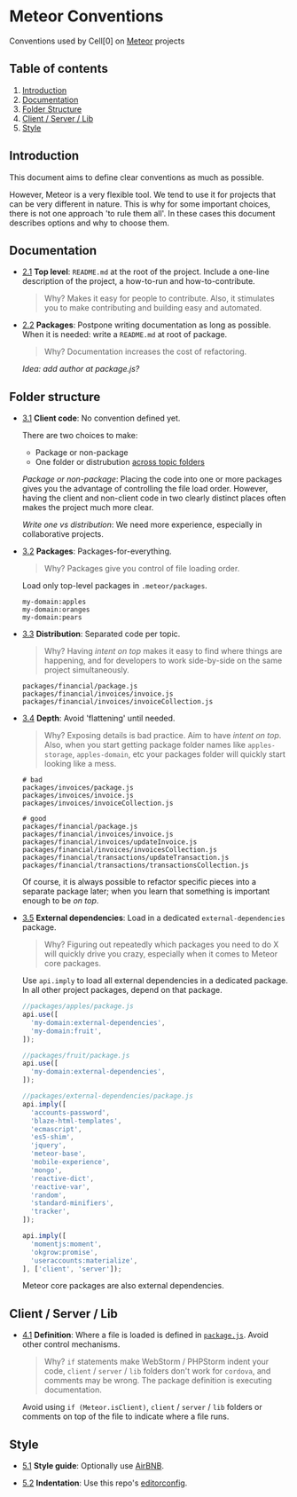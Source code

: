 Meteor Conventions
==================

Conventions used by Cell[0] on [Meteor](https://www.meteor.com/) projects


Table of contents
-----------------

  1. [Introduction](#introduction)
  1. [Documentation](#documentation)
  1. [Folder Structure](#folder-structure)
  1. [Client / Server / Lib](#client-server-lib)
  1. [Style](#style)


Introduction
------------

This document aims to define clear conventions as much as possible.

However, Meteor is a very flexible tool. We tend to use it for projects that can be very different in nature. This is why for some important choices, there is not one approach 'to rule them all'. In these cases this document describes options and why to choose them.


Documentation
-------------

- [2.1](2.1) <a name='2.1'></a> **Top level**: `README.md` at the root of the project. Include a one-line description of the project, a how-to-run and how-to-contribute.

  > Why? Makes it easy for people to contribute. Also, it stimulates you to make contributing and building easy and automated.

- [2.2](2.2) <a name='2.2'></a> **Packages**: Postpone writing documentation as long as possible. When it is needed: write a `README.md` at root of package.

  > Why? Documentation increases the cost of refactoring.

  *Idea: add author at package.js?*


Folder structure
----------------

- [3.1](3.1) <a name='3.1'></a> **Client code**: No convention defined yet.

  There are two choices to make:

  + Package or non-package
  + One folder or distrubution [across topic folders](#3.2)

  *Package or non-package*: Placing the code into one or more packages gives you the advantage of controlling the file load order. However, having the client and non-client code in two clearly distinct places often makes the project much more clear.  

  *Write one vs distribution*: We need more experience, especially in collaborative projects.

- [3.2](3.2) <a name='3.2'></a> **Packages**: Packages-for-everything.

  > Why? Packages give you control of file loading order.

  Load only top-level packages in `.meteor/packages`.

  ```
  my-domain:apples
  my-domain:oranges
  my-domain:pears
  ```

- [3.3](3.3) <a name='3.3'></a> **Distribution**: Separated code per topic.

  > Why? Having *intent on top* makes it easy to find where things are happening, and for developers to work side-by-side on the same project simultaneously.

  ```
  packages/financial/package.js
  packages/financial/invoices/invoice.js
  packages/financial/invoices/invoiceCollection.js
  ```

- [3.4](3.4) <a name='3.4'></a> **Depth**: Avoid 'flattening' until needed.

  > Why? Exposing details is bad practice. Aim to have *intent on top*. Also, when you start getting package folder names like `apples-storage`, `apples-domain`, etc your packages folder will quickly start looking like a mess.

  ```
  # bad
  packages/invoices/package.js
  packages/invoices/invoice.js
  packages/invoices/invoiceCollection.js

  # good
  packages/financial/package.js
  packages/financial/invoices/invoice.js
  packages/financial/invoices/updateInvoice.js
  packages/financial/invoices/invoicesCollection.js
  packages/financial/transactions/updateTransaction.js
  packages/financial/transactions/transactionsCollection.js
  ```

  Of course, it is always possible to refactor specific pieces into a separate package later; when you learn that something is important enough to be *on top*.

- [3.5](3.5) <a name='3.5'></a> **External dependencies**: Load in a dedicated `external-dependencies` package.

  > Why? Figuring out repeatedly which packages you need to do X will quickly drive you crazy, especially when it comes to Meteor core packages.

  Use `api.imply` to load all external dependencies in a dedicated package. In all other project packages, depend on that package.

  ```javascript
  //packages/apples/package.js
  api.use([
    'my-domain:external-dependencies',
    'my-domain:fruit',
  ]);

  //packages/fruit/package.js
  api.use([
    'my-domain:external-dependencies',
  ]);

  //packages/external-dependencies/package.js
  api.imply([
    'accounts-password',
    'blaze-html-templates',
    'ecmascript',
    'es5-shim',
    'jquery',
    'meteor-base',
    'mobile-experience',
    'mongo',
    'reactive-dict',
    'reactive-var',
    'random',
    'standard-minifiers',
    'tracker',
  ]);

  api.imply([
    'momentjs:moment',
    'okgrow:promise',
    'useraccounts:materialize',
  ], ['client', 'server']);  
  ```

  Meteor core packages are also external dependencies.


Client / Server / Lib
---------------------

- [4.1](4.1) <a name='4.1'></a> **Definition**: Where a file is loaded is defined in [`package.js`](http://docs.meteor.com/#/full/pack_addFiles). Avoid other control mechanisms.

  > Why? `if` statements make WebStorm / PHPStorm indent your code, `client` / `server` / `lib` folders don't work for `cordova`, and comments may be wrong. The package definition is executing documentation.

  Avoid using `if (Meteor.isClient)`, `client` / `server` / `lib` folders or comments on top of the file to indicate where a file runs.


Style
-----

- [5.1](5.1) <a name='5.1'></a> **Style guide**: Optionally use [AirBNB](https://github.com/airbnb/javascript).

- [5.2](5.2) <a name='5.2'></a> **Indentation**: Use this repo's [editorconfig](http://editorconfig.org/).
